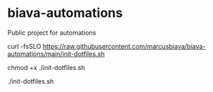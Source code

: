 # biava-automations
Public project for automations

curl -fsSLO https://raw.githubusercontent.com/marcusbiava/biava-automations/main/init-dotfiles.sh

chmod +x ./init-dotfiles.sh

./init-dotfiles.sh
